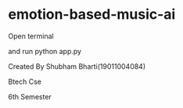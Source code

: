# emotion-based-music-ai

Open terminal

and run python app.py 


Created By Shubham Bharti(19011004084) 

Btech Cse 

6th Semester
